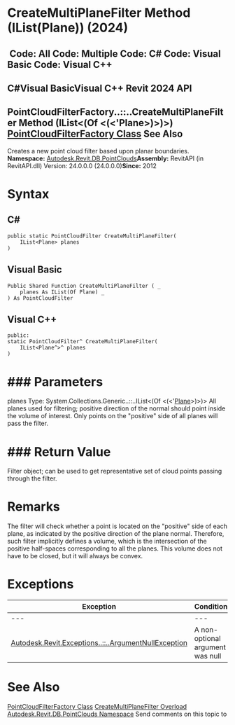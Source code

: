 # CreateMultiPlaneFilter Method (IList(Plane)) (2024)

﻿
 Code: All Code: Multiple Code: C# Code: Visual Basic Code: Visual C++   
---  
C#Visual BasicVisual C++
Revit 2024 API  
---  
PointCloudFilterFactory..::..CreateMultiPlaneFilter Method (IList<(Of <(<'Plane>)>)>)  
[PointCloudFilterFactory Class](fcbc90c3-0a9d-7522-e483-cad73468d698.md "PointCloudFilterFactory Class") See Also  
---  
Creates a new point cloud filter based upon planar boundaries. 
**Namespace:** [Autodesk.Revit.DB.PointClouds](5974062a-47d4-c7bb-16f2-d5dd193bd170.md "Autodesk.Revit.DB.PointClouds Namespace")**Assembly:** RevitAPI (in RevitAPI.dll) Version: 24.0.0.0 (24.0.0.0)**Since:** 2012 
# Syntax
C#  
---  
```text
public static PointCloudFilter CreateMultiPlaneFilter(
	IList<Plane> planes
)
```
  
Visual Basic  
---  
```text
Public Shared Function CreateMultiPlaneFilter ( _
	planes As IList(Of Plane) _
) As PointCloudFilter
```
  
Visual C++  
---  
```text
public:
static PointCloudFilter^ CreateMultiPlaneFilter(
	IList<Plane^>^ planes
)
```
  
# ### Parameters
planes
    Type: System.Collections.Generic..::..IList<(Of <(<'[Plane](6a6ee978-f114-558d-3c69-00d289aa855f.md "Plane Class")>)>)> All planes used for filtering; positive direction of the normal should point inside the volume of interest. Only points on the "positive" side of all planes will pass the filter. 
# ### Return Value
Filter object; can be used to get representative set of cloud points passing through the filter. 
# Remarks
The filter will check whether a point is located on the "positive" side of each plane, as indicated by the positive direction of the plane normal. Therefore, such filter implicitly defines a volume, which is the intersection of the positive half-spaces corresponding to all the planes. This volume does not have to be closed, but it will always be convex. 
# Exceptions
| Exception | Condition |
| --- | --- |
| --- | --- |
| [Autodesk.Revit.Exceptions..::..ArgumentNullException](631e1424-60f4-929b-4e52-dda9dcd26316.md "ArgumentNullException Class") | A non-optional argument was null |

# See Also
[PointCloudFilterFactory Class](fcbc90c3-0a9d-7522-e483-cad73468d698.md "PointCloudFilterFactory Class")
[CreateMultiPlaneFilter Overload](69cc8914-6168-abf1-1e37-d2bc48a5ba18.md "CreateMultiPlaneFilter Method")
[Autodesk.Revit.DB.PointClouds Namespace](5974062a-47d4-c7bb-16f2-d5dd193bd170.md "Autodesk.Revit.DB.PointClouds Namespace")
Send comments on this topic to 
